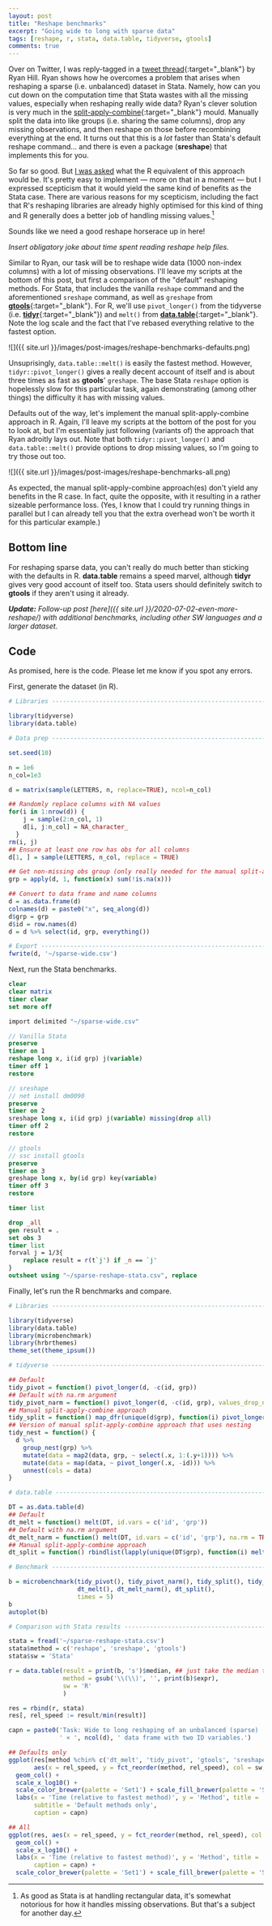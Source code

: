 ```yaml
---
layout: post
title: "Reshape benchmarks"
excerpt: "Going wide to long with sparse data"
tags: [reshape, r, stata, data.table, tidyverse, gtools]
comments: true
---
```


Over on Twitter, I was reply-tagged in a [tweet thread](https://twitter.com/RyanReedHill/status/1277004562285555712){:target="_blank"} by Ryan Hill. Ryan shows how he overcomes a problem that arises when reshaping a sparse (i.e. unbalanced) dataset in Stata. Namely, how can you cut down on the computation time that Stata wastes with all the missing values, especially when reshaping really wide data? Ryan's clever solution is very much in the [split-apply-combine](https://www.jstatsoft.org/article/view/v040i01){:target="_blank"} mould. Manually split the data into like groups (i.e. sharing the same columns), drop any missing observations, and then reshape on those before recombining everything at the end. It turns out that this is a *lot* faster than Stata's default reshape command... and there is even a package (**sreshape**) that implements this for you.

So far so good. But [I was asked](https://twitter.com/p_purushottam/status/1277141715938205700) what the R equivalent of this approach would be. It's pretty easy to implement &mdash; more on that in a moment &mdash; but I expressed scepticism that it would yield the same kind of benefits as the Stata case. There are various reasons for my scepticism, including the fact that R's reshaping libraries are already highly optimised for this kind of thing and R generally does a better job of handling missing values.[^1] 

[^1]: As good as Stata is at handling rectangular data, it's somewhat notorious for how it handles missing observations. But that's a subject for another day.

Sounds like we need a good reshape horserace up in here!

*Insert obligatory joke about time spent reading reshape help files.*

Similar to Ryan, our task will be to reshape wide data (1000 non-index columns) with a lot of missing observations. I'll leave my scripts at the bottom of this post, but first a comparison of the "default" reshaping methods. For Stata, that includes the vanilla `reshape` command and the aforementioned `sreshape` command, as well as `greshape` from [**gtools**](https://gtools.readthedocs.io/){:target="_blank"}. For R, we'll use `pivot_longer()` from the tidyverse (i.e. [**tidyr**](https://tidyr.tidyverse.org/){:target="_blank"}) and `melt()` from [**data.table**](https://rdatatable.gitlab.io/data.table){:target="_blank"}. Note the log scale and the fact that I've rebased everything relative to the fastest option.

![]({{ site.url }}/images/post-images/reshape-benchmarks-defaults.png)

Unsuprisingly, `data.table::melt()` is easily the fastest method. However, `tidyr::pivot_longer()` gives a really decent account of itself and is about three times as fast as **gtools**' `greshape`. The base Stata `reshape` option is hopelessly slow for this particular task, again demonstrating (among other things) the difficulty it has with missing values.

Defaults out of the way, let's implement the manual split-apply-combine approach in R. Again, I'll leave my scripts at the bottom of the post for you to look at, but I'm essentially just following (variants of) the approach that Ryan adroitly lays out. Note that both `tidyr::pivot_longer()` and `data.table::melt()` provide options to drop missing values, so I'm going to try those out too.

![]({{ site.url }}/images/post-images/reshape-benchmarks-all.png)

As expected, the manual split-apply-combine approach(es) don't yield any benefits in the R case. In fact, quite the opposite, with it resulting in a rather sizeable performance loss. (Yes, I know that I could try running things in parallel but I can already tell you that the extra overhead won't be worth it for this particular example.)

## Bottom line

For reshaping sparse data, you can't really do much better than sticking with the defaults in R. **data.table** remains a speed marvel, although **tidyr** gives very good account of itself too. Stata users should definitely switch to **gtools** if they aren't using it already.

<i>**Update:** Follow-up post [here]({{ site.url }}/2020-07-02-even-more-reshape/) with additional benchmarks, including other SW languages and a larger dataset.</i>

## Code

As promised, here is the code. Please let me know if you spot any errors.

First, generate the dataset (in R).

```r
# Libraries ---------------------------------------------------------------

library(tidyverse)
library(data.table)

# Data prep ---------------------------------------------------------------

set.seed(10)

n = 1e6
n_col=1e3

d = matrix(sample(LETTERS, n, replace=TRUE), ncol=n_col)

## Randomly replace columns with NA values
for(i in 1:nrow(d)) {
    j = sample(2:n_col, 1)
    d[i, j:n_col] = NA_character_
  }
rm(i, j)
## Ensure at least one row has obs for all columns
d[1, ] = sample(LETTERS, n_col, replace = TRUE)

## Get non-missing obs group (only really needed for the manual split-apply-combine approaches)
grp = apply(d, 1, function(x) sum(!is.na(x)))

## Convert to data frame and name columns
d = as.data.frame(d)
colnames(d) = paste0("x", seq_along(d))
d$grp = grp
d$id = row.names(d)
d = d %>% select(id, grp, everything())

# Export -----------------------------------------------------------------
fwrite(d, '~/sparse-wide.csv')
```

Next, run the Stata benchmarks.

```stata
clear
clear matrix
timer clear
set more off

import delimited "~/sparse-wide.csv"

// Vanilla Stata
preserve
timer on 1
reshape long x, i(id grp) j(variable) 
timer off 1
restore

// sreshape
// net install dm0090
preserve
timer on 2
sreshape long x, i(id grp) j(variable) missing(drop all)
timer off 2
restore

// gtools
// ssc install gtools
preserve
timer on 3
greshape long x, by(id grp) key(variable)
timer off 3
restore

timer list

drop _all
gen result = .
set obs 3
timer list
forval j = 1/3{
	replace result = r(t`j') if _n == `j'
}
outsheet using "~/sparse-reshape-stata.csv", replace
```

Finally, let's run the R benchmarks and compare.

```r
# Libraries ---------------------------------------------------------------

library(tidyverse)
library(data.table)
library(microbenchmark)
library(hrbrthemes)
theme_set(theme_ipsum())

# tidyverse ---------------------------------------------------------------

## Default
tidy_pivot = function() pivot_longer(d, -c(id, grp))
## Default with na.rm argument
tidy_pivot_narm = function() pivot_longer(d, -c(id, grp), values_drop_na = TRUE)
## Manual split-apply-combine approach
tidy_split = function() map_dfr(unique(d$grp), function(i) pivot_longer(filter(d, grp==i)[1:(i+2)], -c(id, grp)))
## Version of manual split-apply-combine approach that uses nesting
tidy_nest = function() {
  d %>%
    group_nest(grp) %>%
    mutate(data = map2(data, grp, ~ select(.x, 1:(.y+1)))) %>%
    mutate(data = map(data, ~ pivot_longer(.x, -id))) %>%
    unnest(cols = data)
}

# data.table --------------------------------------------------------------

DT = as.data.table(d)
## Default
dt_melt = function() melt(DT, id.vars = c('id', 'grp'))
## Default with na.rm argument
dt_melt_narm = function() melt(DT, id.vars = c('id', 'grp'), na.rm = TRUE)
## Manual split-apply-combine approach
dt_split = function() rbindlist(lapply(unique(DT$grp), function(i) melt(DT[grp==i, 1:(i+2)], id.vars=c('id','grp'))))

# Benchmark ---------------------------------------------------------------

b = microbenchmark(tidy_pivot(), tidy_pivot_narm(), tidy_split(), tidy_nest(), 
                   dt_melt(), dt_melt_narm(), dt_split(), 
                   times = 5)
b
autoplot(b)

# Comparison with Stata results -------------------------------------------

stata = fread('~/sparse-reshape-stata.csv')
stata$method = c('reshape', 'sreshape', 'gtools')
stata$sw = 'Stata'

r = data.table(result = print(b, 's')$median, ## just take the median time
               method = gsub('\\(\\)', '', print(b)$expr),
               sw = 'R'
               )

res = rbind(r, stata)
res[, rel_speed := result/min(result)]

capn = paste0('Task: Wide to long reshaping of an unbalanced (sparse) ', nrow(d),
              ' × ', ncol(d), ' data frame with two ID variables.')

## Defaults only
ggplot(res[method %chin% c('dt_melt', 'tidy_pivot', 'gtools', 'sreshape', 'reshape')], 
       aes(x = rel_speed, y = fct_reorder(method, rel_speed), col = sw, fill = sw)) +
  geom_col() +
  scale_x_log10() +
  scale_color_brewer(palette = 'Set1') + scale_fill_brewer(palette = 'Set1') +
  labs(x = 'Time (relative to fastest method)', y = 'Method', title = 'Reshape benchmark', 
       subtitle = 'Default methods only',
       caption = capn)

## All
ggplot(res, aes(x = rel_speed, y = fct_reorder(method, rel_speed), col = sw, fill = sw)) +
  geom_col() +
  scale_x_log10() +
  labs(x = 'Time (relative to fastest method)', y = 'Method', title = 'Reshape benchmark', 
       caption = capn) +
  scale_color_brewer(palette = 'Set1') + scale_fill_brewer(palette = 'Set1') 
```
